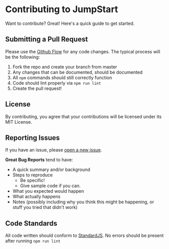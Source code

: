 # Contributing to JumpStart

Want to contribute? Great! Here's a quick guide to get started.

## Submitting a Pull Request

Please use the [Github Flow](https://guides.github.com/introduction/flow/index.html) for any code changes. The typical process will be the following:

1. Fork the repo and create your branch from master
2. Any changes that can be documented, should be documented
3. All `npm` commands should still correctly function
4. Code should lint properly via `npm run lint`
5. Create the pull request!

## License
By contributing, you agree that your contributions will be licensed under its MIT License.

## Reporting Issues

If you have an issue, please [open a new issue](https://github.com/ctaylo21/JumpStart/issues).

**Great Bug Reports** tend to have:

- A quick summary and/or background
- Steps to reproduce
  - Be specific!
  - Give sample code if you can.
- What you expected would happen
- What actually happens
- Notes (possibly including why you think this might be happening, or stuff you tried that didn't work)

## Code Standards

All code written should conform to [StandardJS](https://standardjs.com/). No errors should be present after running `npm run lint`